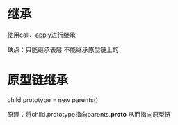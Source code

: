 继承
===============
使用call、apply进行继承

缺点：只能继承表层 不能继承原型链上的

原型链继承
===============
child.prototype = new parents()

原理：将child.prototype指向parents.__proto__ 从而指向原型链